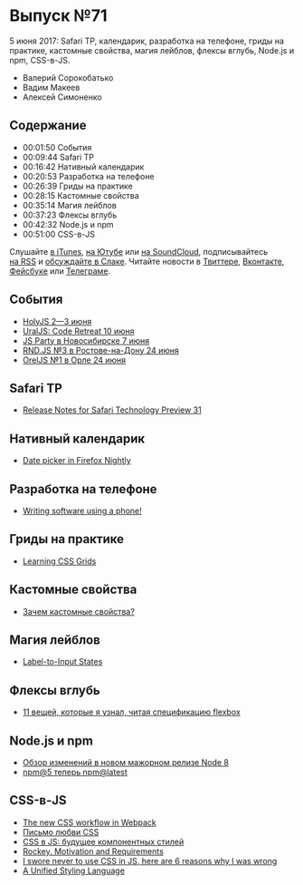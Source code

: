 # Выпуск №71

5 июня 2017: Safari TP, календарик, разработка на телефоне, гриды на практике, кастомные свойства, магия лейблов, флексы вглубь, Node.js и npm, CSS-в-JS.

- Валерий Сорокобатько
- Вадим Макеев
- Алексей Симоненко

## Содержание

- 00:01:50 События
- 00:09:44 Safari TP
- 00:16:42 Нативный календарик
- 00:20:53 Разработка на телефоне
- 00:26:39 Гриды на практике
- 00:28:15 Кастомные свойства
- 00:35:14 Магия лейблов
- 00:37:23 Флексы вглубь
- 00:42:32 Node.js и npm
- 00:51:00 CSS-в-JS

Слушайте [в iTunes](https://itunes.apple.com/podcast/id1080500016), [на Ютубе](https://www.youtube.com/playlist?list=PLMBnwIwFEFHcwuevhsNXkFTcadeX5R1Go) или [на SoundCloud](https://soundcloud.com/web-standards), подписывайтесь [на RSS](https://web-standards.ru/podcast/feed/) и [обсуждайте в Слаке](http://slack.web-standards.ru/). Читайте новости в [Твиттере](https://twitter.com/webstandards_ru), [Вконтакте](https://vk.com/webstandards_ru), [Фейсбуке](https://www.facebook.com/webstandardsru) или [Телеграме](https://t.me/webstandards_ru).

## События

- [HolyJS 2—3 июня](https://holyjs-piter.ru/)
- [UralJS: Code Retreat 10 июня](https://uraljs.timepad.ru/event/502046/)
- [JS Party в Новосибирске 7 июня](https://events.yandex.ru/events/meetings/07-jun-2017/)
- [RND.JS №3 в Ростове-на-Дону 24 июня](https://vk.com/rndjs)
- [OrelJS №1 в Орле 24 июня](http://oreljs.ru/)

## Safari TP

- [Release Notes for Safari Technology Preview 31](https://webkit.org/blog/7622/release-notes-for-safari-technology-preview-31/)

## Нативный календарик

- [Date picker in Firefox Nightly](https://twitter.com/hsinyi71/status/870436875214782464)

## Разработка на телефоне

- [Writing software using a phone!](https://medium.com/p/e71976f1f18d)

## Гриды на практике

- [Learning CSS Grids](http://varun.ca/css-grid/)

## Кастомные свойства

- [Зачем кастомные свойства?](https://youtu.be/Ag98mgI4bXA?list=PLQJNT2fdCJngOj0mGZaTcZRyfSBTCWHe1)

## Магия лейблов

- [Label-to-In­put States](http://kizu.ru/en/blog/label-to-input/)

## Флексы вглубь

- [11 вещей, которые я узнал, читая спецификацию flexbox](https://habr.ru/p/329820/)

## Node.js и npm

- [Обзор изменений в новом мажорном релизе Node 8](https://habrahabr.ru/post/329942/)
- [npm@5 теперь npm@latest](https://medium.com/p/9ef037c9f5f5)

## CSS-в-JS

- [The new CSS workflow in Webpack](https://medium.com/p/79583bd107d7)
- [Письмо любви CSS](http://developer.telerik.com/topics/web-development/love-letter-css/)
- [CSS в JS: будущее компонентных стилей](https://habr.ru/p/329710/)
- [Rockey. Motivation and Requirements](https://medium.com/p/f787d1ed61e0)
- [I swore never to use CSS in JS, here are 6 reasons why I was wrong](https://medium.com/p/541fe3dfdeb7)
- [A Unified Styling Language](https://medium.com/p/d0c208de2660)
